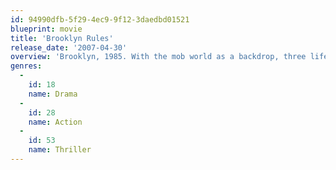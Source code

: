 ```yaml
---
id: 94990dfb-5f29-4ec9-9f12-3daedbd01521
blueprint: movie
title: 'Brooklyn Rules'
release_date: '2007-04-30'
overview: 'Brooklyn, 1985. With the mob world as a backdrop, three life-long friends struggle with questions of love, loss and loyalty.'
genres:
  -
    id: 18
    name: Drama
  -
    id: 28
    name: Action
  -
    id: 53
    name: Thriller
---
```

